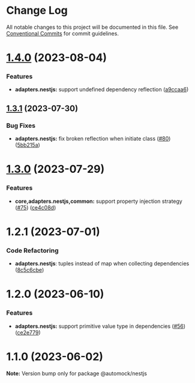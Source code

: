 # Change Log

All notable changes to this project will be documented in this file.
See [Conventional Commits](https://conventionalcommits.org) for commit guidelines.

# [1.4.0](https://github.com/omermorad/automock/compare/@automock/adapters.nestjs@1.3.1...@automock/adapters.nestjs@1.4.0) (2023-08-04)


### Features

* **adapters.nestjs:** support undefined dependency reflection ([a9ccaa6](https://github.com/omermorad/automock/commit/a9ccaa646289320d631b3f783ff9d51639b7dc1b))





## [1.3.1](https://github.com/omermorad/automock/compare/@automock/adapters.nestjs@1.3.0...@automock/adapters.nestjs@1.3.1) (2023-07-30)


### Bug Fixes

* **adapters.nestjs:** fix broken reflection when initiate class ([#80](https://github.com/omermorad/automock/issues/80)) ([5bb215a](https://github.com/omermorad/automock/commit/5bb215ad169a49a81a37cb6203975572795bdc25))





# [1.3.0](https://github.com/omermorad/automock/compare/@automock/adapters.nestjs@1.2.1...@automock/adapters.nestjs@1.3.0) (2023-07-29)


### Features

* **core,adapters.nestjs,common:** support property injection strategy ([#75](https://github.com/omermorad/automock/issues/75)) ([ce4c08d](https://github.com/omermorad/automock/commit/ce4c08dde68d63f95b766fa0b942d7794069d0bf))





# 1.2.1 (2023-07-01)

### Code Refactoring

* **adapters.nestjs**: tuples instead of map when collecting dependencies ([8c5c6cbe](https://github.com/omermorad/automock/commit/8c5c6cbee97790add30570b79684481780d25bea))

# 1.2.0 (2023-06-10)

### Features

- **adapters.nestjs:** support primitive value type in dependencies ([#56](https://github.com/omermorad/automock/issues/56)) ([ce2e779](https://github.com/omermorad/automock/commit/ce2e77942d4d1ac72025877735b1b51969c8671f))

# 1.1.0 (2023-06-02)

**Note:** Version bump only for package @automock/nestjs

